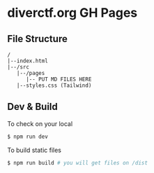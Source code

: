 # diverctf.org GH Pages

## File Structure

```
/
|--index.html
|--/src
   |--/pages
      |-- PUT MD FILES HERE
   |--styles.css (Tailwind)
```

## Dev & Build

To check on your local

```bash
$ npm run dev
```

To build static files

```bash
$ npm run build # you will get files on /dist
```